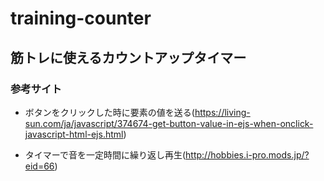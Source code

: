 # training-counter

## 筋トレに使えるカウントアップタイマー

### 参考サイト
- ボタンをクリックした時に要素の値を送る(https://living-sun.com/ja/javascript/374674-get-button-value-in-ejs-when-onclick-javascript-html-ejs.html)

- タイマーで音を一定時間に繰り返し再生(http://hobbies.i-pro.mods.jp/?eid=66)
